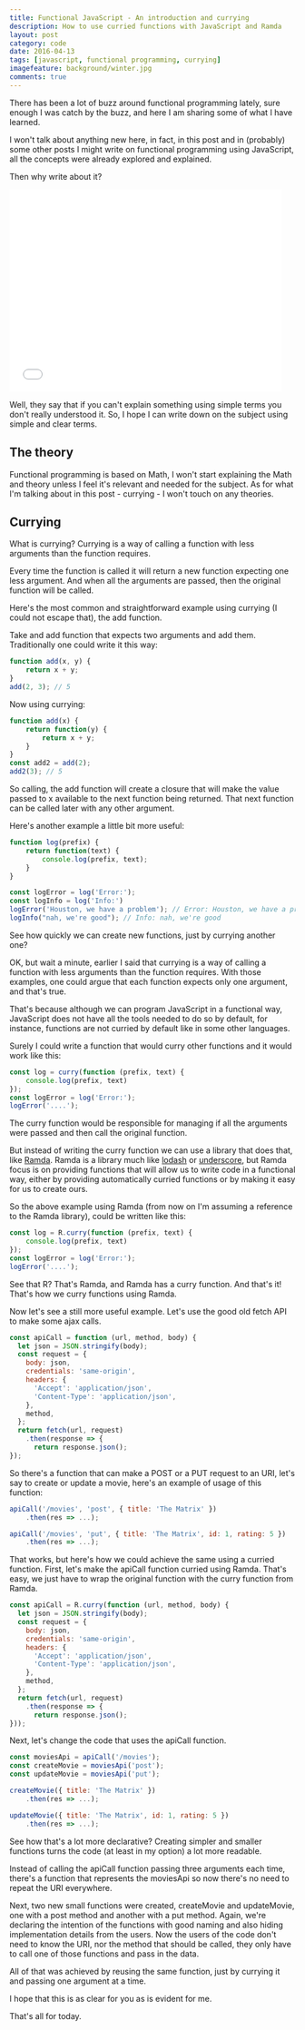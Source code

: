 ```yaml
---
title: Functional JavaScript - An introduction and currying
description: How to use curried functions with JavaScript and Ramda
layout: post
category: code
date: 2016-04-13
tags: [javascript, functional programming, currying]
imagefeature: background/winter.jpg
comments: true
---
```

There has been a lot of buzz around functional programming lately, sure enough I was catch by the buzz, and here I am sharing some of what I have learned.
<!-- more -->
I won't talk about anything new here, in fact, in this post and in (probably) some other posts I might write on functional programming using JavaScript, all the concepts were already explored and explained.

Then why write about it? 

<iframe src="//giphy.com/embed/lYKvaJ8EQTzCU" width="480" height="357" frameBorder="0" class="giphy-embed" allowFullScreen></iframe>

Well, they say that if you can't explain something using simple terms you don't really understood it. So, I hope I can write down on the subject using simple and clear terms.

## The theory

Functional programming is based on Math, I won't start explaining the Math and theory unless I feel it's relevant and needed for the subject. As for what I'm talking about in this post - currying - I won't touch on any theories.

## Currying

What is currying? Currying is a way of calling a function with less arguments than the function requires. 

Every time the function is called it will return a new function expecting one less argument. And when all the arguments are passed, then the original function will be called.

Here's the most common and straightforward example using currying (I could not escape that), the add function.

Take and add function that expects two arguments and add them. Traditionally one could write it this way:

``` javascript
function add(x, y) {
    return x + y;
}
add(2, 3); // 5
```

Now using currying:

``` javascript
function add(x) {
    return function(y) {
        return x + y;
    }
}
const add2 = add(2);
add2(3); // 5
```

So calling, the add function will create a closure that will make the value passed to x available to the next function being returned. That next function can be called later with any other argument.

Here's another example a little bit more useful:

``` javascript
function log(prefix) {
    return function(text) {
        console.log(prefix, text);
    }
}

const logError = log('Error:');
const logInfo = log('Info:')
logError('Houston, we have a problem'); // Error: Houston, we have a problem
logInfo("nah, we're good"); // Info: nah, we're good
```

See how quickly we can create new functions, just by currying another one?

<script async src="//pagead2.googlesyndication.com/pagead/js/adsbygoogle.js"></script>
<!-- Responsive content -->
<ins class="adsbygoogle"
     style="display:block"
     data-ad-client="ca-pub-1865353648221711"
     data-ad-slot="8499334570"
     data-ad-format="auto"></ins>
<script>
(adsbygoogle = window.adsbygoogle || []).push({});
</script>

OK, but wait a minute, earlier I said that currying is a way of calling a function with less arguments than the function requires. With those examples, one could argue that each function expects only one argument, and that's true.

That's because although we can program JavaScript in a functional way, JavaScript does not have all the tools needed to do so by default, for instance, functions are not curried by default like in some other languages.

Surely I could write a function that would curry other functions and it would work like this:

``` javascript
const log = curry(function (prefix, text) {
    console.log(prefix, text)
});
const logError = log('Error:');
logError('....');
```

The curry function would be responsible for managing if all the arguments were passed and then call the original function. 

But instead of writing the curry function we can use a library that does that, like [Ramda](http://ramdajs.com/). Ramda is a library much like [lodash](https://lodash.com/) or [underscore](http://underscorejs.org/), but Ramda focus is on providing functions that will allow us to write code in a functional way, either by providing automatically curried functions or by making it easy for us to create ours.

So the above example using Ramda (from now on I'm assuming a reference to the Ramda library), could be written like this:

``` javascript
const log = R.curry(function (prefix, text) {
    console.log(prefix, text)
});
const logError = log('Error:');
logError('....');
```

See that R? That's Ramda, and Ramda has a curry function. And that's it! That's how we curry functions using Ramda.

Now let's see a still more useful example. Let's use the good old fetch API to make some ajax calls. 

``` javascript
const apiCall = function (url, method, body) {
  let json = JSON.stringify(body);
  const request = {
    body: json, 
    credentials: 'same-origin', 
    headers: {
      'Accept': 'application/json',
      'Content-Type': 'application/json',
    },
    method,
  };
  return fetch(url, request)
    .then(response => { 
      return response.json(); 
});
```

So there's a function that can make a POST or a PUT request to an URI, let's say to create or update a movie, here's an example of usage of this function:

``` javascript
apiCall('/movies', 'post', { title: 'The Matrix' })
    .then(res => ...);

apiCall('/movies', 'put', { title: 'The Matrix', id: 1, rating: 5 })
    .then(res => ...);
```

That works, but here's how we could achieve the same using a curried function. First, let's make the apiCall function curried using Ramda. That's easy, we just have to wrap the original function with the curry function from Ramda.

``` javascript
const apiCall = R.curry(function (url, method, body) {
  let json = JSON.stringify(body);
  const request = {
    body: json, 
    credentials: 'same-origin', 
    headers: {
      'Accept': 'application/json',
      'Content-Type': 'application/json',
    },
    method,
  };
  return fetch(url, request)
    .then(response => { 
      return response.json(); 
}));
```

Next, let's change the code that uses the apiCall function.

``` javascript
const moviesApi = apiCall('/movies');
const createMovie = moviesApi('post');
const updateMovie = moviesApi('put');

createMovie({ title: 'The Matrix' })
    .then(res => ...);

updateMovie({ title: 'The Matrix', id: 1, rating: 5 })
    .then(res => ...);
```

See how that's a lot more declarative? Creating simpler and smaller functions turns the code (at least in my option) a lot more readable.

Instead of calling the apiCall function passing three arguments each time, there's a function that represents the moviesApi so now there's no need to repeat the URI everywhere.

Next, two new small functions were created, createMovie and updateMovie, one with a post method and another with a put method. Again, we're declaring the intention of the functions with good naming and also hiding implementation details from the users. Now the users of the code don't need to know the URI, nor the method that should be called, they only have to call one of those functions and pass in the data.

All of that was achieved by reusing the same function, just by currying it and passing one argument at a time.

I hope that this is as clear for you as is evident for me.

That's all for today.